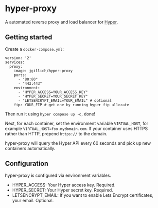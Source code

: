 # hyper-proxy

A automated reverse proxy and load balancer for [Hyper](https://hyper.sh/).

## Getting started

Create a `docker-compose.yml`:

```
version: '2'
services:
  proxy:
    image: jgillich/hyper-proxy
    ports:
      - "80:80"
      - "443:443"
    environment:
      - "HYPER_ACCESS=YOUR_ACCESS_KEY"
      - "HYPER_SECRET=YOUR_SECRET_KEY"
      - "LETSENCRYPT_EMAIL=YOUR_EMAIL" # optional
    fip: YOUR_FIP # get one by running hyper fip allocate
```

Then run it using `hyper compose up -d`, done!

Next, for each container, set the environment variable `VIRTUAL_HOST`, for
example `VIRTUAL_HOST=foo.mydomain.com`. If your container uses HTTPS rather
than  HTTP, prepend `https://` to the domain.

hyper-proxy will query the Hyper API every 60 seconds and pick up new containers
automatically.

## Configuration

hyper-proxy is configured via environment variables.

* HYPER_ACCESS: Your Hyper access key. Required.
* HYPER_SECRET: Your Hyper secret key. Required.
* LETSENCRYPT_EMAIL: If you want to enable Lets Encrypt certificates, your email. Optional.